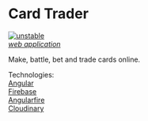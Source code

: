 Card Trader
=============
[![unstable](http://badges.github.io/stability-badges/dist/unstable.svg)](http://github.com/badges/stability-badges) <br>
[*web application*](http://cardtrader.eric.hosting/) <br>

Make, battle, bet and trade cards online. <br>

Technologies: <br>
[Angular](https://angularjs.org/) <br>
[Firebase](https://www.firebase.com/) <br>
[Angularfire](https://www.firebase.com/docs/web/libraries/angular/) <br>
[Cloudinary](http://cloudinary.com/) <br>
